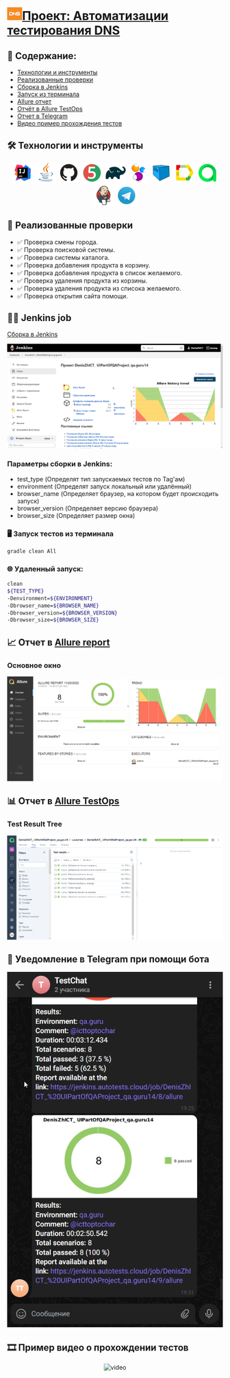 # <a target="_blank" href="https://www.dns-shop.ru"><img src="images/screen/DNS.png" alt="DNS" width="35" height="30"/>Проект: Автоматизации тестирования DNS</a>

## :scroll: Содержание:

- [Технологии и инструменты](#hammer_and_wrench-технологии-и-инструменты)
- [Реализованные проверки](#memo-реализованные-проверки)
- [Сборка в Jenkins](#man_technologist-jenkins-job)
- [Запуск из терминала](#desktop_computer-Запуск-тестов-из-терминала)
- [Allure отчет](#chart_with_upwards_trend-отчет-в-allure-report)
- [Отчёт в Allure TestOps](#bar_chart-отчет-в-allure-testops)
- [Отчет в Telegram](#grapes-уведомление-в-telegram-при-помощи-бота)
- [Видео пример прохождения тестов](#film_strip-пример-видео-о-прохождении-тестов)

## :hammer_and_wrench: Технологии и инструменты

<p align="center">
<a href="https://www.jetbrains.com/idea/"><img src="images/logo/Intelij_IDEA.svg" width="50" height="50"  alt="IDEA"/></a>
<a href="https://www.java.com/"><img src="images/logo/Java.svg" width="50" height="50"  alt="Java"/></a>
<a href="https://github.com/"><img src="images/logo/GitHub.svg" width="50" height="50"  alt="Github"/></a>
<a href="https://junit.org/junit5/"><img src="images/logo/JUnit5.svg" width="50" height="50"  alt="JUnit 5"/></a>
<a href="https://gradle.org/"><img src="images/logo/Gradle.svg" width="50" height="50"  alt="Gradle"/></a>
<a href="https://selenide.org/"><img src="images/logo/Selenide.svg" width="50" height="50"  alt="Selenide"/></a>
<a href="https://aerokube.com/selenoid/"><img src="images/logo/Selenoid.svg" width="50" height="50"  alt="Selenoid"/></a>
<a href="https://github.com/allure-framework/allure2"><img src="images/logo/Allure_Report.svg" width="50" height="50"  alt="Allure"/></a>
<a href="https://qameta.io"><img src="images/logo/Allure_TO.svg" width="50" height="50"  alt="Allure TestOps"/></a>
<a href="https://www.jenkins.io/"><img src="images/logo/Jenkins.svg" width="50" height="50"  alt="Jenkins"/></a>
<a href="https://telegram.org"><img src="images/logo/Telegram.svg" width="50" height="50"  alt="Telegram"/></a>
</p>

## :memo: Реализованные проверки

- :white_check_mark: Проверка смены города.
- :white_check_mark: Проверка поисковой системы.
- :white_check_mark: Проверка системы каталога.
- :white_check_mark: Проверка добавления продукта в корзину.
- :white_check_mark: Проверка добавления продукта в список желаемого.
- :white_check_mark: Проверка удаления продукта из корзины.
- :white_check_mark: Проверка удаления продукта из списока желаемого.
- :white_check_mark: Проверка открытия сайта помощи.

## :man_technologist: Jenkins job

<a target="_blank" href="https://jenkins.autotests.cloud/job/DenisZhICT_%20UIPartOfQAProject_qa.guru14/">Сборка в Jenkins</a>
<p align="center">
<img src="images/screen/jenkins_job.png" alt="Jenkins"/>
</p>

### Параметры сборки в Jenkins:

* test_type (Определят тип запускаемых тестов по Tag'ам)
* environment (Определят запуск локальный или удалённый)
* browser_name (Определяет браузер, на котором будет происходить запуск)
* browser_version (Определяет версию браузера)
* browser_size (Определяет размер окна)

### :desktop_computer: Запуск тестов из терминала

```bash
gradle clean All
```

### :globe_with_meridians: Удаленный запуск:

```bash
clean 
${TEST_TYPE} 
-Denvironment=${ENVIRONMENT}
-Dbrowser_name=${BROWSER_NAME}
-Dbrowser_version=${BROWSER_VERSION}
-Dbrowser_size=${BROWSER_SIZE}
```

## :chart_with_upwards_trend: Отчет в <a target="_blank" href="https://jenkins.autotests.cloud/job/DenisZhICT_%20UIPartOfQAProject_qa.guru14/9/allure/">Allure report</a>

### Основное окно

<p align="center">
<img title="Allure Overview Dashboard" src="images/screen/allure_main.png">
</p>

## :bar_chart: Отчет в <a target="_blank" href="https://allure.autotests.cloud/launch/16977/tree?treeId=0">Allure TestOps</a>

### Test Result Tree

<p align="center">
<img title="Allure Test Ops Overview TaskList" src="images/screen/allure_to.png">
</p>

## :grapes: Уведомление в Telegram при помощи бота

<p align="center">
<img title="Allure Overview Dashboard" src="images/screen/allure_telegram.png">
</p>

## :film_strip: Пример видео о прохождении тестов

<p align="center">
<img title="Selenoid Video" src="images/gif/video1.gif" width="250" height="153"  alt="video">
</p>